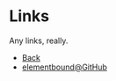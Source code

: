 # Links #

Any links, really.

* [Back](index.md)
* [elementbound@GitHub](https://github.com/elementbound)